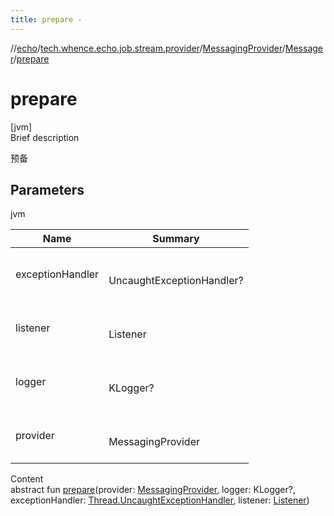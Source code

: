 ```yaml
---
title: prepare -
---
```

//[echo](../../../index.md)/[tech.whence.echo.job.stream.provider](../../index.md)/[MessagingProvider](../index.md)/[Messager](index.md)/[prepare](prepare.md)



# prepare  
[jvm]  
Brief description  


预备



## Parameters  
  
jvm  
  
|  Name|  Summary| 
|---|---|
| exceptionHandler| <br><br>UncaughtExceptionHandler?<br><br>
| listener| <br><br>Listener<br><br>
| logger| <br><br>KLogger?<br><br>
| provider| <br><br>MessagingProvider<br><br>
  
  
Content  
abstract fun [prepare](prepare.md)(provider: [MessagingProvider](../index.md), logger: KLogger?, exceptionHandler: [Thread.UncaughtExceptionHandler](https://docs.oracle.com/javase/8/docs/api/java/lang/Thread.UncaughtExceptionHandler.html), listener: [Listener](../../../tech.whence.echo.job.manager/-listener/index.md))  



